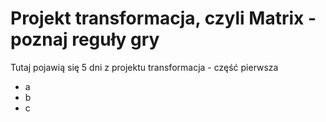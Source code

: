 # Projekt transformacja, czyli Matrix - poznaj reguły gry

Tutaj pojawią się 5 dni z projektu transformacja - część pierwsza
- a
- b 
- c
